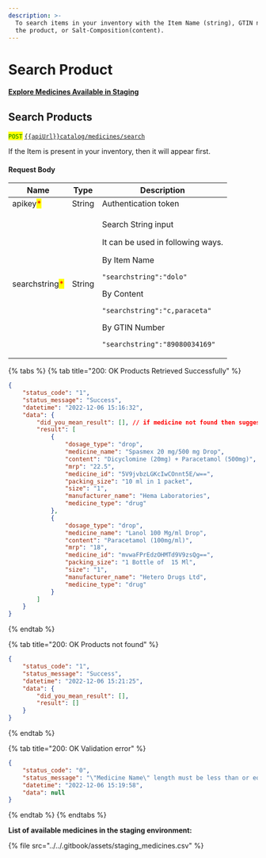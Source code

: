 ```yaml
---
description: >-
  To search items in your inventory with the Item Name (string), GTIN number of
  the product, or Salt-Composition(content).
---
```


# Search Product

#### [Explore Medicines Available in Staging](../../getting-started-with-evitalrx.md#explore-medicines-available-in-staging)

## Search Products

<mark style="color:green;">`POST`</mark>  [`{{apiUrl}}catalog/medicines/search`](https://api.evitalrx.in/v1/catalog/medicines/search)

If the Item is present in your inventory, then it will appear first.

#### Request Body

| Name                                           | Type   | Description                                                                                                                                                                                                                                                                              |
| ---------------------------------------------- | ------ | ---------------------------------------------------------------------------------------------------------------------------------------------------------------------------------------------------------------------------------------------------------------------------------------- |
| apikey<mark style="color:red;">\*</mark>       | String | Authentication token                                                                                                                                                                                                                                                                     |
| searchstring<mark style="color:red;">\*</mark> | String | <p>Search String input</p><p>It can be used in following ways.</p><p>By Item Name</p><p><code>"searchstring":"dolo"</code></p><p></p><p>By Content</p><p><code>"searchstring":"c,paraceta"</code></p><p></p><p>By GTIN Number</p><p><code>"searchstring":"89080034169"</code></p><p></p> |

{% tabs %}
{% tab title="200: OK Products Retrieved Successfully" %}
```json
{
    "status_code": "1",
    "status_message": "Success",
    "datetime": "2022-12-06 15:16:32",
    "data": {
        "did_you_mean_result": [], // if medicine not found then suggestions
        "result": [
            {
                "dosage_type": "drop",
                "medicine_name": "Spasmex 20 mg/500 mg Drop",
                "content": "Dicyclomine (20mg) + Paracetamol (500mg)",
                "mrp": "22.5",
                "medicine_id": "5V9jvbzLGKcIwCOnnt5E/w==",
                "packing_size": "10 ml in 1 packet",
                "size": "1",
                "manufacturer_name": "Hema Laboratories",
                "medicine_type": "drug"
            },
            {
                "dosage_type": "drop",
                "medicine_name": "Lanol 100 Mg/ml Drop",
                "content": "Paracetamol (100mg/ml)",
                "mrp": "18",
                "medicine_id": "mvwaFPrEdzOHMTd9V9zsQg==",
                "packing_size": "1 Bottle of  15 Ml",
                "size": "1",
                "manufacturer_name": "Hetero Drugs Ltd",
                "medicine_type": "drug"
            }
        ]
    }    
}
```
{% endtab %}

{% tab title="200: OK Products not found" %}
```json
{
    "status_code": "1",
    "status_message": "Success",
    "datetime": "2022-12-06 15:21:25",
    "data": {
        "did_you_mean_result": [],
        "result": []
    }
}
```
{% endtab %}

{% tab title="200: OK Validation error" %}
```json
{
    "status_code": "0",
    "status_message": "\"Medicine Name\" length must be less than or equal to 20 characters long",
    "datetime": "2022-12-06 15:19:58",
    "data": null
}
```
{% endtab %}
{% endtabs %}

**List of available medicines in the staging environment:**

{% file src="../../.gitbook/assets/staging_medicines.csv" %}



